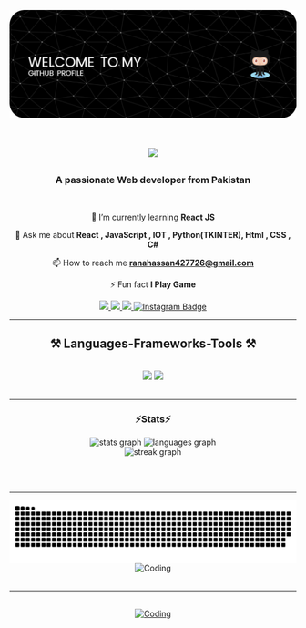 ![logo](https://github.com/hassan42772/hassan42772/blob/main/123.png)

<h1 align="center">
    <img src="https://readme-typing-svg.herokuapp.com/?font=Righteous&size=35&center=true&vCenter=true&width=500&height=70&duration=4000&lines=Hi+There!+👋;+I'm+Rana+Hassan!;" />
</h1>

<h3 align="center">A passionate Web developer from Pakistan</h3>

<br/>

<div align="center">
 

 
 🌱 I’m currently learning **React JS**

💬 Ask me about **React , JavaScript , IOT , Python(TKINTER), Html , CSS , C#**

📫 How to reach me **ranahassan427726@gmail.com**

⚡ Fun fact **I Play Game**

 </div>
 
<div align="center"> 
  <a href="mailto:ranahassan427726@gmail.com">
    <img src="https://img.shields.io/badge/Gmail-333333?style=for-the-badge&logo=gmail&logoColor=red" />
  </a>
  <a href="https://www.linkedin.com/in/rana-hassan-99b850298/" target="_blank">
    <img src="https://img.shields.io/badge/LinkedIn-0077B5?style=for-the-badge&logo=linkedin&logoColor=white" target="_blank" />
  </a>
  <a href="https://github.com/hassan42772" target="_blank">
     <img src="https://img.shields.io/badge/Portfolio-FF5722?style=for-the-badge&logo=todoist&logoColor=white" target="_blank" /> <!-- sqlite, safari, google-chrome are other good icon options -->
  </a>
  <a href="https://www.instagram.com/ranahassan7485/" target="_blank">
    <img src="https://img.shields.io/badge/Instagram-333333?style=for-the-badge&logo=instagram&logoColor=red" alt="Instagram Badge">
  </a>
  
</div>

 <hr/>
 
<h2 align="center">⚒️ Languages-Frameworks-Tools ⚒️</h2>
<br/>
<div align="center">
    <img src="https://skillicons.dev/icons?i=react,bootstrap,html,css,vscode,github,sublime text,pycharm,visualstudio" />
    <img src="https://skillicons.dev/icons?i=python,javascript,firebase,mysql,arduino,cplusplus" /><br>

</div>

<br/>
<hr/>

<h3 align="center">⚡Stats⚡</h3>



<div align="center">
  <img src="https://github-readme-stats.vercel.app/api?username=hassan42772&hide_title=false&hide_rank=false&show_icons=true&include_all_commits=true&count_private=true&disable_animations=false&theme=react&locale=en&hide_border=false" height="150" alt="stats graph"  />
  <img src="https://github-readme-stats.vercel.app/api/top-langs?username=hassan42772&locale=en&hide_title=false&layout=compact&card_width=320&langs_count=5&theme=react&hide_border=false" height="150" alt="languages graph"  />
</div>

<div align="center">
  <img src="https://streak-stats.demolab.com?user=hassan42772&locale=en&mode=daily&theme=react&hide_border=false&border_radius=5&order=3" height="220" alt="streak graph"  />
</div>

<br/><br/>

<hr/>
<img align='center' src="https://raw.githubusercontent.com/itzmudassir/itzmudassir/output/snake.svg" alt="Snake animation" />

<div align="center">
 <img  alt="Coding" width="800" height="450" src="https://camo.githubusercontent.com/2024b4acc66429c1d1dfbe6bcfbe35897f5d939da3522d35922057296eeaf7e6/68747470733a2f2f63646e2e6472696262626c652e636f6d2f75736572732f323133313939332f73637265656e73686f74732f343934383733362f74686f75676874776f726b732d6769665f6472696262626c652e676966">
  <br>


  <br/>
</div>
<hr/>

<br/>

<div align="center">
  <a href="https://github.com/hassan42772" target="_blank">
    <img src="https://img.shields.io/badge/I Love Coding-333333?style=for-the-badge&logo=code&logoColor=white" alt="Coding" style="height:64px;border:0px;">
  </a>
</div>
<br/>

